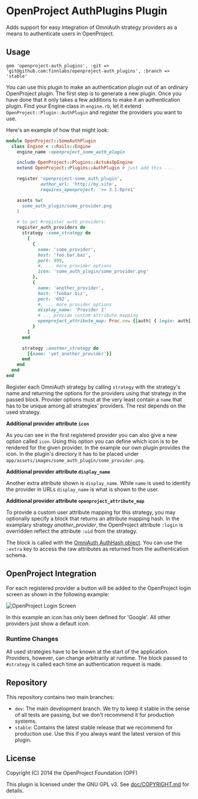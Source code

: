 # OpenProject AuthPlugins Plugin

Adds support for easy integration of OmniAuth strategy providers as a means to authenticate users in OpenProject.

## Usage

    gem 'openproject-auth_plugins', :git => 'git@github.com:finnlabs/openproject-auth_plugins', :branch => 'stable'

You can use this plugin to make an authentication plugin out of an ordinary OpenProject plugin.
The first step is to generate a new plugin.
Once you have done that it only takes a few additions to make it an authentication plugin.
Find your Engine class in `engine.rb`, let it extend `OpenProject::Plugin::AuthPlugin` and register the providers you want to use.

Here's an example of how that might look:

```ruby
module OpenProject::SomeAuthPlugin
  class Engine < ::Rails::Engine
    engine_name :openproject_some_auth_plugin

    include OpenProject::Plugins::ActsAsOpEngine
    extend OpenProject::Plugins::AuthPlugin # just add this ...

    register 'openproject-some_auth_plugin',
             author_url: 'http://my.site',
             requires_openproject: '>= 3.1.0pre1'

    assets %w(
      some_auth_plugin/some_provider.png
    )

    # to get #register_auth_providers:
    register_auth_providers do
      strategy :some_strategy do
        [
          {
            name: 'some_provider',
            host: 'foo.bar.baz',
            port: 999,
            #, ... more provider options
            icon: 'some_auth_plugin/some_provider.png'
          },
          {
            name: 'another_provider',
            host: 'foobar.biz',
            port: '692',
            #, ... more provider options
            display_name: 'Provider 2'
            # ... provide custom attribute mapping
            openproject_attribute_map: Proc.new {|auth| { login: auth[:info][:uid] } }
          }
        ]
      end

      strategy :another_strategy do
        [{name: 'yet_another_provider'}]
      end
    end
  end
end
```

Register each OmniAuth strategy by calling `strategy` with the strategy's name and returning the options for the providers using that strategy in the passed block. Provider options must at the very least contain a `name` that has to be unique among all strategies' providers. The rest depends on the used strategy.

**Additional provider attribute `icon`**

As you can see in the first registered provider you can also give a new option called `icon`.
Using this option you can define which icon is to be rendered for the given provider.
In the example our own plugin provides the icon. In the plugin's directory it has to be placed under `app/assets/images/some_auth_plugin/some_provider.png`.

**Additional provider attribute `display_name`**

Another extra attribute shown is `display_name`. While `name` is used to identify the provider in URLs `display_name` is what is shown to the user.

**Additional provider attribute `openproject_attribute_map`**

To provide a custom user attribute mapping for this strategy, you may optionally specify a block that returns an attribute mapping hash. In the examplary strategy *another_provider*, the OpenProject attribute `:login` is overridden reflect the attribute `:uid` from the strategy.

The block is called with the [OmniAuth AuthHash object](https://github.com/intridea/omniauth/wiki/Auth-Hash-Schema). You can use the `:extra` key to access the raw attributes as returned from the authentication schema.

## OpenProject Integration

For each registered provider a button will be added to the OpenProject login screen as shown in the following example:

![OpenProject Login Screen](../screenshots/login_screen_en.png?raw=true "Login screen showing buttons for 6 providers.")

In this example an icon has only been defined for 'Google'.
All other providers just show a default icon.

### Runtime Changes

All used strategies have to be known at the start of the application.
Providers, however, can change arbitrarily at runtime.
The block passed to `#strategy` is called each time an authentication request is made.

## Repository

This repository contains two main branches:

* `dev`: The main development branch. We try to keep it stable in the sense of all tests are passing, but we don't recommend it for production systems.
* `stable`: Contains the latest stable release that we recommend for production use. Use this if you always want the latest version of this plugin.

## License

Copyright (C) 2014 the OpenProject Foundation (OPF)

This plugin is licensed under the GNU GPL v3. See [doc/COPYRIGHT.md](doc/COPYRIGHT.md) for details.
